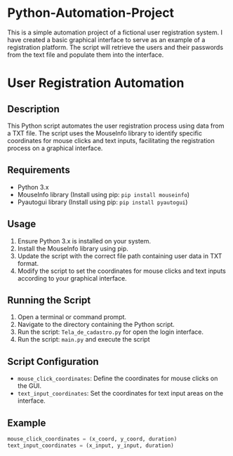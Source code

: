 # Python-Automation-Project
This is a simple automation project of a fictional user registration system. I have created a basic graphical interface to serve as an example of a registration platform. The script will retrieve the users and their passwords from the text file and populate them into the interface.

# User Registration Automation

## Description
This Python script automates the user registration process using data from a TXT file. The script uses the MouseInfo library to identify specific coordinates for mouse clicks and text inputs, facilitating the registration process on a graphical interface.

## Requirements
- Python 3.x
- MouseInfo library (Install using pip: `pip install mouseinfo`)
- Pyautogui library (Install using pip: `pip install pyautogui`)

## Usage
1. Ensure Python 3.x is installed on your system.
2. Install the MouseInfo library using pip.
3. Update the script with the correct file path containing user data in TXT format.
4. Modify the script to set the coordinates for mouse clicks and text inputs according to your graphical interface.

## Running the Script
1. Open a terminal or command prompt.
2. Navigate to the directory containing the Python script.
3. Run the script: `Tela_de_cadastro.py` for open the login interface.
4. Run the script: `main.py` and execute the script

## Script Configuration
- `mouse_click_coordinates`: Define the coordinates for mouse clicks on the GUI.
- `text_input_coordinates`: Set the coordinates for text input areas on the interface.

## Example
```python
mouse_click_coordinates = (x_coord, y_coord, duration)
text_input_coordinates = (x_input, y_input, duration)
